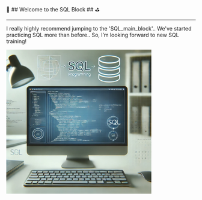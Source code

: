 🍕 ## Welcome to the SQL Block ## ⛳

---

I really highly recommend jumping to the 'SQL_main_block'.. We've started practicing SQL more than before.. So, I’m looking forward to new SQL training!

![SQL Programming Image](./SQL/SQL_pict.png)



